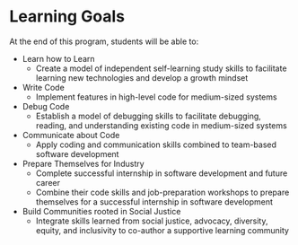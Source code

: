 # Learning Goals

At the end of this program, students will be able to:

- Learn how to Learn
    - Create a model of independent self-learning study skills to facilitate learning new technologies and develop a growth mindset 
- Write Code
    - Implement features in high-level code for medium-sized systems
- Debug Code
    - Establish a model of debugging skills to facilitate debugging, reading, and understanding existing code in medium-sized systems
- Communicate about Code
    - Apply coding and communication skills combined to team-based software development
- Prepare Themselves for Industry
    - Complete successful internship in software development and future career
    - Combine their code skills and job-preparation workshops to prepare themselves for a successful internship in software development
- Build Communities rooted in Social Justice
    - Integrate skills learned from social justice, advocacy, diversity, equity, and inclusivity to co-author a supportive learning community
